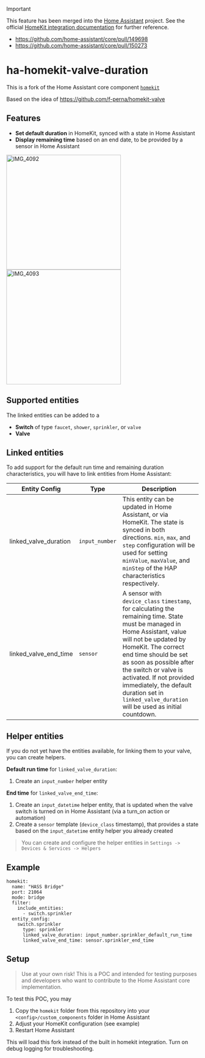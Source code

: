 > [!IMPORTANT]
> This feature has been merged into the [Home Assistant](https://github.com/home-assistant/core) project.
> See the official [HomeKit integration documentation](https://www.home-assistant.io/integrations/homekit/) for further reference.
> - https://github.com/home-assistant/core/pull/149698
> - https://github.com/home-assistant/core/pull/150273

# ha-homekit-valve-duration

This is a fork of the Home Assistant core component [`homekit`](https://github.com/home-assistant/core/tree/dev/homeassistant/components/homekit)

Based on the idea of https://github.com/f-perna/homekit-valve

## Features

- **Set default duration** in HomeKit, synced with a state in Home Assistant
- **Display remaining time** based on an end date, to be provided by a sensor in Home Assistant

<img width="300" alt="IMG_4092" src="https://github.com/user-attachments/assets/1cf044f6-910e-4e11-95a8-8e108e705ebe" />
<img width="300" alt="IMG_4093" src="https://github.com/user-attachments/assets/7855e5c1-1539-4200-b85d-50a6464bb3f8" />

## Supported entities

The linked entities can be added to a
- **Switch** of type `faucet`, `shower`, `sprinkler`, or `valve`
- **Valve**

## Linked entities

To add support for the default run time and remaining duration characteristics, you will have to link entities from Home Assistant:

Entity Config |Type|Description
-|-|-|
linked_valve_duration|`input_number`|This entity can be updated in Home Assistant, or via HomeKit. The state is synced in both directions. `min`, `max`, and `step` configuration will be used for setting `minValue`, `maxValue`, and `minStep` of the HAP characteristics respectively.
linked_valve_end_time|`sensor`|A sensor with `device_class` `timestamp`, for calculating the remaining time. State must be managed in Home Assistant, value will not be updated by HomeKit. The correct end time should be set as soon as possible after the switch or valve is activated. If not provided immediately, the default duration set in `linked_valve_duration` will be used as initial countdown.

## Helper entities

If you do not yet have the entities available, for linking them to your valve, you can create helpers.

**Default run time** for `linked_valve_duration`:
1. Create an `input_number` helper entity 

**End time** for `linked_valve_end_time`:
1. Create an `input_datetime` helper entity, that is updated when the valve switch is turned on in Home Assistant (via a turn_on action or automation)
2. Create a `sensor` template (`device_class` timestamp), that provides a state based on the `input_datetime` entity helper you already created 

> You can create and configure the helper entities in `Settings -> Devices & Services -> Helpers`

## Example

```
homekit:
  name: "HASS Bridge"
  port: 21064
  mode: bridge
  filter:
    include_entities:
      - switch.sprinkler
  entity_config:
    switch.sprinkler
      type: sprinkler
      linked_valve_duration: input_number.sprinkler_default_run_time
      linked_valve_end_time: sensor.sprinkler_end_time
```
## Setup

> Use at your own risk! This is a POC and intended for testing purposes and developers who want to contribute to the Home Assistant core implementation.

To test this POC, you may 
1. Copy the `homekit` folder from this repository into your `<config>/custom_components` folder in Home Assistant
2. Adjust your HomeKit configuration (see example)
3. Restart Home Assistant

This will load this fork instead of the built in homekit integration. Turn on debug logging for troubleshooting.
